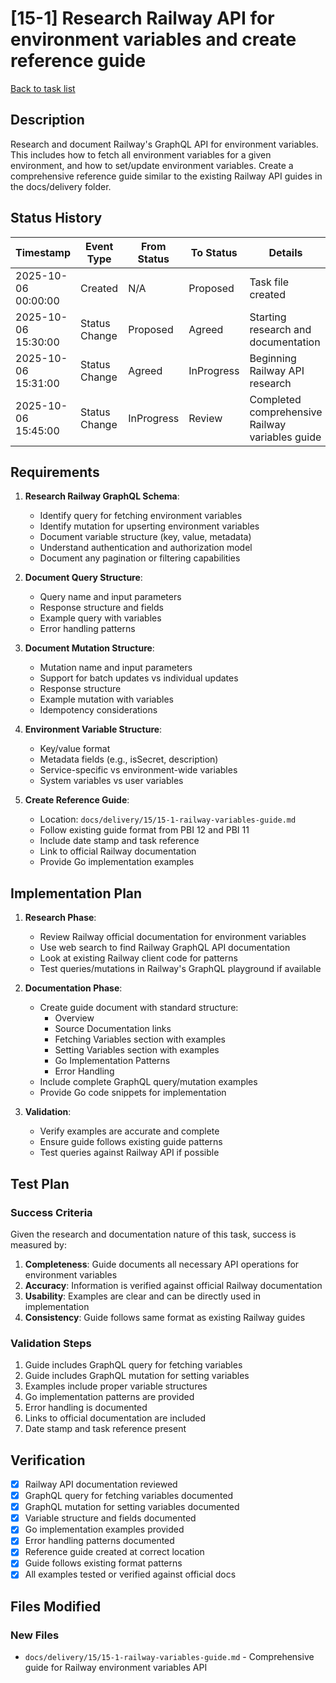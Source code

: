 # [15-1] Research Railway API for environment variables and create reference guide

[Back to task list](./tasks.md)

## Description

Research and document Railway's GraphQL API for environment variables. This includes how to fetch all environment variables for a given environment, and how to set/update environment variables. Create a comprehensive reference guide similar to the existing Railway API guides in the docs/delivery folder.

## Status History

| Timestamp | Event Type | From Status | To Status | Details | User |
|-----------|------------|-------------|-----------|---------|------|
| 2025-10-06 00:00:00 | Created | N/A | Proposed | Task file created | ai-agent |
| 2025-10-06 15:30:00 | Status Change | Proposed | Agreed | Starting research and documentation | AI_Agent |
| 2025-10-06 15:31:00 | Status Change | Agreed | InProgress | Beginning Railway API research | AI_Agent |
| 2025-10-06 15:45:00 | Status Change | InProgress | Review | Completed comprehensive Railway variables guide | AI_Agent |

## Requirements

1. **Research Railway GraphQL Schema**:
   - Identify query for fetching environment variables
   - Identify mutation for upserting environment variables
   - Document variable structure (key, value, metadata)
   - Understand authentication and authorization model
   - Document any pagination or filtering capabilities

2. **Document Query Structure**:
   - Query name and input parameters
   - Response structure and fields
   - Example query with variables
   - Error handling patterns

3. **Document Mutation Structure**:
   - Mutation name and input parameters
   - Support for batch updates vs individual updates
   - Response structure
   - Example mutation with variables
   - Idempotency considerations

4. **Environment Variable Structure**:
   - Key/value format
   - Metadata fields (e.g., isSecret, description)
   - Service-specific vs environment-wide variables
   - System variables vs user variables

5. **Create Reference Guide**:
   - Location: `docs/delivery/15/15-1-railway-variables-guide.md`
   - Follow existing guide format from PBI 12 and PBI 11
   - Include date stamp and task reference
   - Link to official Railway documentation
   - Provide Go implementation examples

## Implementation Plan

1. **Research Phase**:
   - Review Railway official documentation for environment variables
   - Use web search to find Railway GraphQL API documentation
   - Look at existing Railway client code for patterns
   - Test queries/mutations in Railway's GraphQL playground if available

2. **Documentation Phase**:
   - Create guide document with standard structure:
     - Overview
     - Source Documentation links
     - Fetching Variables section with examples
     - Setting Variables section with examples
     - Go Implementation Patterns
     - Error Handling
   - Include complete GraphQL query/mutation examples
   - Provide Go code snippets for implementation

3. **Validation**:
   - Verify examples are accurate and complete
   - Ensure guide follows existing guide patterns
   - Test queries against Railway API if possible

## Test Plan

### Success Criteria

Given the research and documentation nature of this task, success is measured by:

1. **Completeness**: Guide documents all necessary API operations for environment variables
2. **Accuracy**: Information is verified against official Railway documentation
3. **Usability**: Examples are clear and can be directly used in implementation
4. **Consistency**: Guide follows same format as existing Railway guides

### Validation Steps

1. Guide includes GraphQL query for fetching variables
2. Guide includes GraphQL mutation for setting variables
3. Examples include proper variable structures
4. Go implementation patterns are provided
5. Error handling is documented
6. Links to official documentation are included
7. Date stamp and task reference present

## Verification

- [x] Railway API documentation reviewed
- [x] GraphQL query for fetching variables documented
- [x] GraphQL mutation for setting variables documented
- [x] Variable structure and fields documented
- [x] Go implementation examples provided
- [x] Error handling patterns documented
- [x] Reference guide created at correct location
- [x] Guide follows existing format patterns
- [x] All examples tested or verified against official docs

## Files Modified

### New Files
- `docs/delivery/15/15-1-railway-variables-guide.md` - Comprehensive guide for Railway environment variables API


